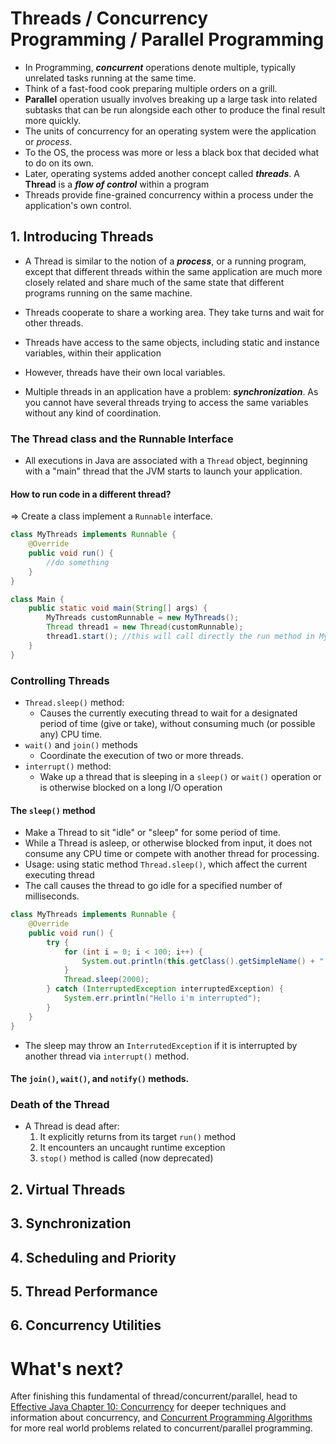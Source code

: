 # Threads / Concurrency Programming / Parallel Programming

- In Programming, _**concurrent**_ operations denote multiple, typically unrelated tasks running at the same time.
- Think of a fast-food cook preparing multiple orders on a grill.
- **__Parallel__** operation usually involves breaking up a large task into related subtasks
  that can be run alongside each other to produce the final result more quickly.
- The units of concurrency for an operating system were the application or _process_.
- To the OS, the process was more or less a black box that decided what to do on its own.
- Later, operating systems added another concept called _**threads**_. A **Thread** is a **_flow of control_** within a
  program
- Threads provide fine-grained concurrency within a process under the application's own control.

## 1. Introducing Threads

- A Thread is similar to the notion of a **_process_**, or a running program, except that different threads within the
  same application are much more closely related and share much of the same state that different programs running on the
  same machine.
- Threads cooperate to share a working area. They take turns and wait for other threads.
- Threads have access to the same objects, including static and instance variables, within their application
- However, threads have their own local variables.

- Multiple threads in an application have a problem: **_synchronization_**. As you cannot have several threads trying to
  access the same variables without any kind of coordination.

### The Thread class and the Runnable Interface

- All executions in Java are associated with a `Thread` object, beginning with a "main" thread that the JVM starts to
  launch your application.

#### How to run code in a different thread?

=> Create a class implement a `Runnable` interface.

```java
class MyThreads implements Runnable {
    @Override
    public void run() {
        //do something
    }
}

class Main {
    public static void main(String[] args) {
        MyThreads customRunnable = new MyThreads();
        Thread thread1 = new Thread(customRunnable);
        thread1.start(); //this will call directly the run method in MyThreads
    }
}
```

### Controlling Threads

- `Thread.sleep()` method:
    - Causes the currently executing thread to wait for a designated period of time (give or take), without consuming
      much (or possible any) CPU time.
- `wait()` and `join()` methods
    - Coordinate the execution of two or more threads.
- `interrupt()` method:
    - Wake up a thread that is sleeping in a `sleep()` or `wait()` operation or is otherwise blocked on a long I/O
      operation

#### The `sleep()` method

- Make a Thread to sit "idle" or "sleep" for some period of time.
- While a Thread is asleep, or otherwise blocked from input, it does not consume any CPU time or compete with another
  thread for processing.
- Usage: using static method `Thread.sleep()`, which affect the current executing thread
- The call causes the thread to go idle for a specified number of milliseconds.

```java
class MyThreads implements Runnable {
    @Override
    public void run() {
        try {
            for (int i = 0; i < 100; i++) {
                System.out.println(this.getClass().getSimpleName() + " " + i);
            }
            Thread.sleep(2000);
        } catch (InterruptedException interruptedException) {
            System.err.println("Hello i'm interrupted");
        }
    }
}
```

- The sleep may throw an `InterrutedException` if it is interrupted by another thread via `interrupt()` method.

#### The `join()`, `wait()`, and `notify()` methods.

### Death of the Thread

- A Thread is dead after:
    1. It explicitly returns from its target `run()` method
    2. It encounters an uncaught runtime exception
    3. `stop()` method is called (now deprecated)

## 2. Virtual Threads

## 3. Synchronization

## 4. Scheduling and Priority

## 5. Thread Performance

## 6. Concurrency Utilities

# What's next?

After finishing this fundamental of thread/concurrent/parallel,
head to [Effective Java Chapter 10: Concurrency](../../effectivejava/chapter10_concurrency/README.md) for deeper
techniques and information about concurrency,
and [Concurrent Programming Algorithms](../../datastructures_algorithms/parallelprogramming/README.md) for more real
world problems related to concurrent/parallel programming.